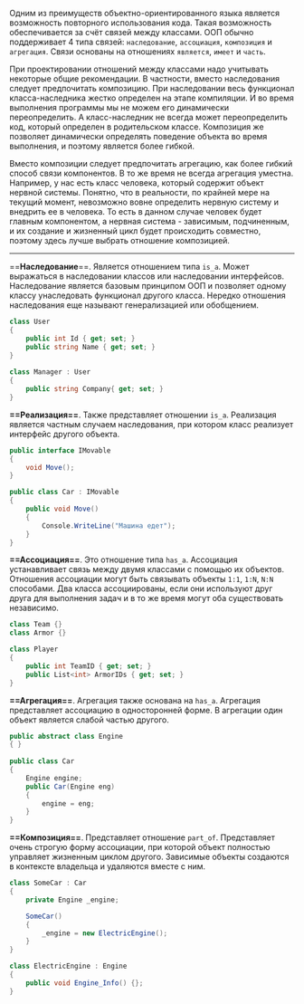 Одним из преимуществ объектно-ориентированного языка является возможность повторного использования кода. Такая возможность обеспечивается за счёт связей между классами. ООП обычно поддерживает 4 типа связей: `наследование`, `ассоциация`, `композиция` и `агрегация`. Связи основаны на отношениях `является`, `имеет` и `часть`.

При проектировании отношений между классами надо учитывать некоторые общие рекомендации. В частности, вместо наследования следует предпочитать композицию. При наследовании весь функционал класса-наследника жестко определен на этапе компиляции. И во время выполнения программы мы не можем его динамически переопределить. А класс-наследник не всегда может переопределить код, который определен в родительском классе. Композиция же позволяет динамически определять поведение объекта во время выполнения, и поэтому является более гибкой.

Вместо композиции следует предпочитать агрегацию, как более гибкий способ связи компонентов. В то же время не всегда агрегация уместна. Например, у нас есть класс человека, который содержит объект нервной системы. Понятно, что в реальности, по крайней мере на текущий момент, невозможно вовне определить нервную систему и внедрить ее в человека. То есть в данном случае человек будет главным компонентом, а нервная система - зависимым, подчиненным, и их создание и жизненный цикл будет происходить совместно, поэтому здесь лучше выбрать отношение композицией.

---

==**Наследование**==. Является отношением типа `is_a`. Может выражаться в наследовании классов или наследовании интерфейсов. Наследование является базовым принципом ООП и позволяет одному классу унаследовать функционал другого класса. Нередко отношения наследования еще называют генерализацией или обобщением.

```c#
class User
{
    public int Id { get; set; }
    public string Name { get; set; }
}
 
class Manager : User
{
    public string Company{ get; set; }
}
```

**==Реализация==**. Также представляет отношении `is_a`. Реализация является частным случаем наследования, при котором класс реализует интерфейс другого объекта.

```c#
public interface IMovable
{
    void Move();
}

public class Car : IMovable
{
    public void Move()
    {
        Console.WriteLine("Машина едет");
    }
}
```

**==Ассоциация==**. Это отношение типа `has_a`. Ассоциация устанавливает связь между
двумя классами с помощью их объектов. Отношения ассоциации могут быть связывать объекты `1:1`, `1:N`, `N:N` способами. Два класса ассоциированы, если они используют друг друга для выполнения задач и в то же время могут оба существовать независимо.

```c#
class Team {}
class Armor {}

class Player
{
    public int TeamID { get; set; }
    public List<int> ArmorIDs { get; set; }
}
```

**==Агрегация==**. Агрегация также основана на `has_a`. Агрегация представляет ассоциацию
в односторонней форме.  В агрегации один объект является слабой частью другого.

```c#
public abstract class Engine
{ }
 
public class Car
{
    Engine engine;
    public Car(Engine eng)
    {
        engine = eng;
    }
}
```

**==Композиция==**. Представляет отношение `part_of`.  Представляет очень строгую форму ассоциации, при которой объект полностью управляет жизненным циклом другого.  Зависимые объекты создаются в контексте владельца и удаляются вместе с ним.

```c#
class SomeCar : Car
{
	private Engine _engine;

	SomeCar()
	{
		_engine = new ElectricEngine();
	}
}

class ElectricEngine : Engine
{
	public void Engine_Info() {};
}
```
